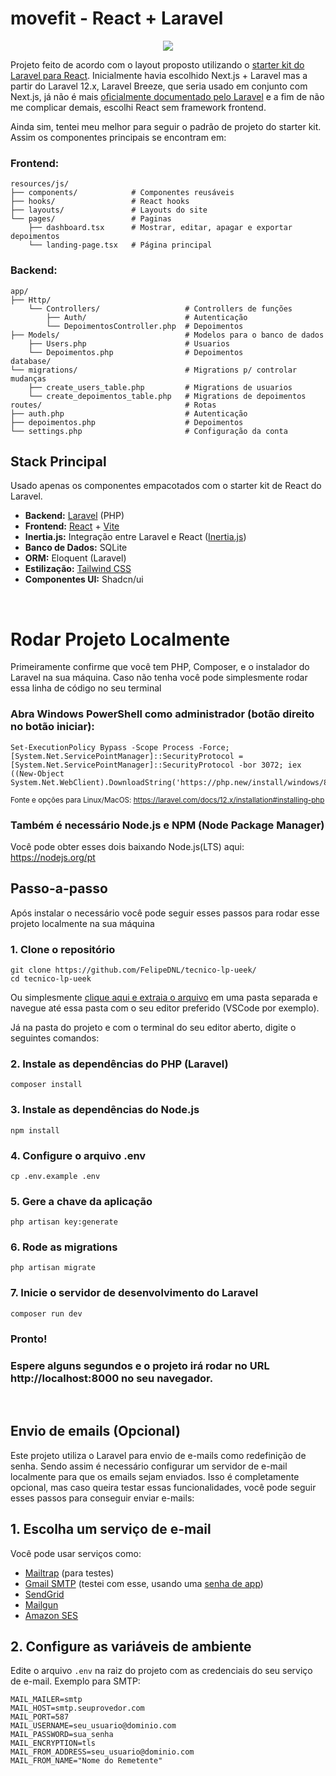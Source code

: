 # movefit - React + Laravel
<p align='center'>
  <img src='https://github.com/user-attachments/assets/57979977-e5f7-483b-9721-3cbde77ec7c2'/>
</p>

Projeto feito de acordo com o layout proposto utilizando o [starter kit do Laravel para React](https://laravel.com/docs/12.x/starter-kits#react). Inicialmente havia escolhido Next.js + Laravel mas a partir do Laravel 12.x, 
Laravel Breeze, que seria usado em conjunto com Next.js, já não é mais [oficialmente documentado pelo Laravel](https://laravel.com/docs/12.x/starter-kits) e a fim de não me complicar demais, escolhi React sem framework frontend. 

Ainda sim, tentei meu melhor para seguir o padrão de projeto do starter kit. Assim os componentes principais se encontram em:

### Frontend:
```
resources/js/
├── components/            # Componentes reusáveis
├── hooks/                 # React hooks
├── layouts/               # Layouts do site
└── pages/                 # Paginas
    ├── dashboard.tsx      # Mostrar, editar, apagar e exportar depoimentos
    └── landing-page.tsx   # Página principal
```
### Backend: 
```
app/
├── Http/
    └── Controllers/                   # Controllers de funções
        ├── Auth/                      # Autenticação
        └── DepoimentosController.php  # Depoimentos
├── Models/                            # Modelos para o banco de dados
    ├── Users.php                      # Usuarios
    └── Depoimentos.php                # Depoimentos
database/                  
└── migrations/                        # Migrations p/ controlar mudanças
    ├── create_users_table.php         # Migrations de usuarios
    └── create_depoimentos_table.php   # Migrations de depoimentos
routes/                                # Rotas
├── auth.php                           # Autenticação
├── depoimentos.php                    # Depoimentos 
└── settings.php                       # Configuração da conta
```

## Stack Principal
Usado apenas os componentes empacotados com o starter kit de React do Laravel.

- **Backend:** [Laravel](https://laravel.com/) (PHP)
- **Frontend:** [React](https://react.dev/) + [Vite](https://vitejs.dev/)
- **Inertia.js:** Integração entre Laravel e React ([Inertia.js](https://inertiajs.com/))
- **Banco de Dados:** SQLite
- **ORM:** Eloquent (Laravel)
- **Estilização:** [Tailwind CSS](https://tailwindcss.com/)
- **Componentes UI:** Shadcn/ui

&emsp;
# Rodar Projeto Localmente
Primeiramente confirme que você tem PHP, Composer, e o instalador do Laravel na sua máquina. Caso não tenha você pode simplesmente rodar essa linha de código no seu terminal

### Abra Windows PowerShell como administrador (botão direito no botão iniciar):
```
Set-ExecutionPolicy Bypass -Scope Process -Force; [System.Net.ServicePointManager]::SecurityProtocol = [System.Net.ServicePointManager]::SecurityProtocol -bor 3072; iex ((New-Object System.Net.WebClient).DownloadString('https://php.new/install/windows/8.4'))
```
<sup>Fonte e opções para Linux/MacOS: https://laravel.com/docs/12.x/installation#installing-php </sup>

### Também é necessário Node.js e NPM (Node Package Manager)
Você pode obter esses dois baixando Node.js(LTS) aqui:
https://nodejs.org/pt

## Passo-a-passo
Após instalar o necessário você pode seguir esses passos para rodar esse projeto localmente na sua máquina
### 1. Clone o repositório
```
git clone https://github.com/FelipeDNL/tecnico-lp-ueek/
cd tecnico-lp-ueek
```
Ou simplesmente [clique aqui e extraia o arquivo](https://github.com/FelipeDNL/tecnico-lp-ueek/archive/refs/heads/main.zip) em uma pasta separada e navegue até essa pasta com o seu editor preferido (VSCode por exemplo).

Já na pasta do projeto e com o terminal do seu editor aberto, digite o seguintes comandos:
### 2. Instale as dependências do PHP (Laravel)
```
composer install
```
### 3. Instale as dependências do Node.js
```
npm install
```
### 4. Configure o arquivo .env
```
cp .env.example .env
```
### 5. Gere a chave da aplicação
```
php artisan key:generate
```
### 6. Rode as migrations
```
php artisan migrate
```
### 7. Inicie o servidor de desenvolvimento do Laravel
```
composer run dev
```
### Pronto!
### Espere alguns segundos e o projeto irá rodar no URL http://localhost:8000 no seu navegador.

&emsp; 
## Envio de emails (Opcional)
Este projeto utiliza o Laravel para envio de e-mails como redefinição de senha. Sendo assim é necessário configurar um servidor de e-mail localmente para que os emails sejam enviados.
Isso é completamente opcional, mas caso queira testar essas funcionalidades, você pode seguir esses passos para conseguir enviar e-mails:

## 1. Escolha um serviço de e-mail

Você pode usar serviços como:
- [Mailtrap](https://mailtrap.io/) (para testes)
- [Gmail SMTP](https://support.google.com/mail/answer/7126229?hl=pt-BR) (testei com esse, usando uma [senha de app](https://support.google.com/mail/answer/185833?hl=pt-BR))
- [SendGrid](https://sendgrid.com/)
- [Mailgun](https://www.mailgun.com/)
- [Amazon SES](https://aws.amazon.com/pt/ses/)

## 2. Configure as variáveis de ambiente

Edite o arquivo `.env` na raiz do projeto com as credenciais do seu serviço de e-mail. Exemplo para SMTP:
```
MAIL_MAILER=smtp
MAIL_HOST=smtp.seuprovedor.com
MAIL_PORT=587
MAIL_USERNAME=seu_usuario@dominio.com
MAIL_PASSWORD=sua_senha
MAIL_ENCRYPTION=tls
MAIL_FROM_ADDRESS=seu_usuario@dominio.com
MAIL_FROM_NAME="Nome do Remetente"
```
